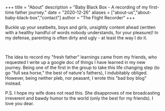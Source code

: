 +++
title = "About"
description = "Baby Black Box - A recording of my first-time father journey."
date = "2020-12-26"
aliases = ["about-us","about-baby-black-box","contact"]
author = "The Flight Recorder"
+++

Buckle up your seatbelts, boys and girls, unsightly content ahead (written with a healthy handful of words nobody understands, for your pleasure)!  In my defense, parenting is often dirty and ugly - at least the way I do it.

<br />

The idea to record my "fresh father" learnings came from my friends, who requested I write up a google doc of things I have learned in my new journey.  Being one of the first in the group to take this life changing step (to go "full sea horse," the best of nature's fathers), I indubitably obliged.  However, being neither pleb, nor peasant, I wrote this "bad boy blog" instead.

P.S. I hope my wife does not read this.  She disapproves of me broadcasting irreverent and bawdy humor to the world (only the best for my friends).  I love you dear.